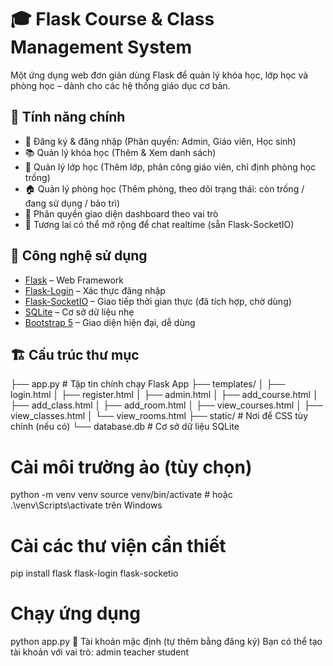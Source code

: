 # 🎓 Flask Course & Class Management System

Một ứng dụng web đơn giản dùng Flask để quản lý khóa học, lớp học và phòng học – dành cho các hệ thống giáo dục cơ bản.

## 🚀 Tính năng chính

- 🔐 Đăng ký & đăng nhập (Phân quyền: Admin, Giáo viên, Học sinh)
- 📚 Quản lý khóa học (Thêm & Xem danh sách)
- 🏫 Quản lý lớp học (Thêm lớp, phân công giáo viên, chỉ định phòng học trống)
- 🏠 Quản lý phòng học (Thêm phòng, theo dõi trạng thái: còn trống / đang sử dụng / bảo trì)
- 👥 Phân quyền giao diện dashboard theo vai trò
- 💬 Tương lai có thể mở rộng để chat realtime (sẵn Flask-SocketIO)

## 🧰 Công nghệ sử dụng

- [Flask](https://flask.palletsprojects.com/) – Web Framework
- [Flask-Login](https://flask-login.readthedocs.io/en/latest/) – Xác thực đăng nhập
- [Flask-SocketIO](https://flask-socketio.readthedocs.io/en/latest/) – Giao tiếp thời gian thực (đã tích hợp, chờ dùng)
- [SQLite](https://www.sqlite.org/index.html) – Cơ sở dữ liệu nhẹ
- [Bootstrap 5](https://getbootstrap.com/) – Giao diện hiện đại, dễ dùng

## 🏗️ Cấu trúc thư mục
├── app.py # Tập tin chính chạy Flask App
├── templates/
│ ├── login.html
│ ├── register.html
│ ├── admin.html
│ ├── add_course.html
│ ├── add_class.html
│ ├── add_room.html
│ ├── view_courses.html
│ ├── view_classes.html
│ └── view_rooms.html
├── static/ # Nơi để CSS tùy chỉnh (nếu có)
└── database.db # Cơ sở dữ liệu SQLite

# Cài môi trường ảo (tùy chọn)
python -m venv venv
source venv/bin/activate  # hoặc .\venv\Scripts\activate trên Windows

# Cài các thư viện cần thiết
pip install flask flask-login flask-socketio

# Chạy ứng dụng
python app.py
👤 Tài khoản mặc định (tự thêm bằng đăng ký)
Bạn có thể tạo tài khoản với vai trò:
admin
teacher
student

